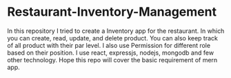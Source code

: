 # Restaurant-Inventory-Management
In this repository I tried to create a Inventory app for the restaurant. In which you can create, read, update, and delete product. You can also keep track of all product with their par level. I also use Permission for different role based on their position. I use react, expressjs, nodejs, mongodb and few other technology. Hope this repo will cover the basic requirement of mern app.
